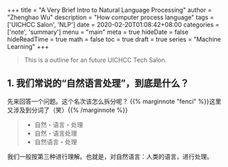 +++
title = "A Very Brief Intro to Natural Language Processing"
author = "Zhenghao Wu"
description = "How computer process language"
tags = ['UICHCC Salon', 'NLP']
date = 2020-02-20T01:08:42+08:00
categories = ['note', 'summary']
menu = "main"
meta = true
hideDate = false
hideReadTime = true
math = false
toc = true
draft = true
series = "Machine Learning"
+++

> This is a outline for an future UICHCC Tech Salon.

<!--more-->

## 1. 我们常说的“自然语言处理”，到底是什么？

先来回答一个问题。这个名次该怎么拆分呢？
{{% marginnote "fenci" %}}这里又涉及到分词了（笑）{{% /marginnote %}}
> - 自然・语言・处理
> - 自然・语言处理
> - 自然语言・处理

我们一般按第三种进行理解。也就是，对自然语言：人类的语言，进行处理。